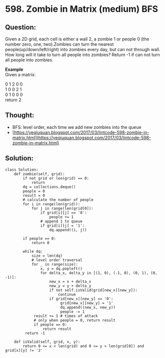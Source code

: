 # 598. Zombie in Matrix \(medium\) BFS

## Question:

Given a 2D grid, each cell is either a wall 2, a zombie 1 or people 0 \(the number zero, one, two\).Zombies can turn the nearest people\(up/down/left/right\) into zombies every day, but can not through wall. How long will it take to turn all people into zombies? Return -1 if can not turn all people into zombies.

**Example**  
Given a matrix:  
  
0 1 2 0 0  
1 0 0 2 1  
0 1 0 0 0  
return 2

## Thought:

* BFS: level order, each time we add new zombies into the queue
* [https://yeqiuquan.blogspot.com/2017/03/lintcode-598-zombie-in-matrix.html](https://yeqiuquan.blogspot.com/2017/03/lintcode-598-zombie-in-matrix.html)

## Solution:

```text
class Solution:
    def zombie(self, grid):
        if not grid or len(grid) == 0:
            return 
        dq = collections.deque()
        people = 0
        result = 0
        # calculate the number of people 
        for i in range(len(grid)):
            for j in range(len(grid[0]):
                if grid[i][j] == '0':
                    people += 1
                # append 1 to queue
                if grid[i][j] = '1':
                    dq.append((i, j))
                    
        if people == 0:
            return 0
            
        while dq:
            size = len(dq)
            # level order traversal
            for _ in range(size):
                x, y = dq.popleft()
                for delta_x, delta_y in [(1, 0), (-1, 0), (0, 1), (0, -1)]:
                    new_x = x + delta_x
                    new_y = y + delta_y
                    if not self.isValid(grid[new_x][new_y]):    
                        continue
                    if grid[new_x][new_y] == '0':
                         grid[new_x][new_y] = '1'
                         dq.append((new_x, new_y))
                         people -= 1
             result += 1 # times of attack
             # only when people = 0, return result
             if people == 0:
                 return result
         return -1
        
    def isValid(self, grid, x, y):
        return 0 <= x < len(grid) and 0 <= y < len(grid[0]) and grid[x][y] != '2'
```

